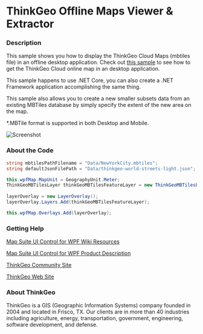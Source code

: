 # ThinkGeo Offline Maps Viewer & Extractor

### Description

This sample shows you how to display the ThinkGeo Cloud Maps (mbtiles file) in an offline desktop application. Check out [this sample](https://github.com/ThinkGeo/ThinkGeoCloudVectorMapsSample-ForWpf12) to see how to get the ThinkGeo Cloud online map in an desktop application. 

This sample  happens to use .NET Core, you can also create a .NET Framework application accomplishing the same thing. 

This sample also allows you to create a new smaller subsets data from an existing MBTiles database by simply specify the extent of the new area on the map.  

*.MBTile format is supported in both Desktop and Mobile.

![Screenshot](https://github.com/ThinkGeo/ThinkGeoOfflineMapsViewerAndExtractor-ForWpf12/blob/master/Screenshot.gif)

### About the Code
```csharp
string mbtilesPathFilename = "Data/NewYorkCity.mbtiles";
string defaultJsonFilePath = "Data/thinkgeo-world-streets-light.json";

this.wpfMap.MapUnit = GeographyUnit.Meter;
ThinkGeoMBTilesLayer thinkGeoMBTilesFeatureLayer = new ThinkGeoMBTilesLayer(mbtilesPathFilename, new Uri(defaultJsonFilePath, UriKind.Relative));
            
layerOverlay = new LayerOverlay();
layerOverlay.Layers.Add(thinkGeoMBTilesFeatureLayer);

this.wpfMap.Overlays.Add(layerOverlay);
```
### Getting Help

[Map Suite UI Control for WPF Wiki Resources](https://wiki.thinkgeo.com/wiki/thinkgeo_desktop_for_wpf)

[Map Suite UI Control for WPF Product Description](https://thinkgeo.com/gis-ui-desktop#platforms)

[ThinkGeo Community Site](http://community.thinkgeo.com/)

[ThinkGeo Web Site](http://www.thinkgeo.com)

### About ThinkGeo
ThinkGeo is a GIS (Geographic Information Systems) company founded in 2004 and located in Frisco, TX. Our clients are in more than 40 industries including agriculture, energy, transportation, government, engineering, software development, and defense.
